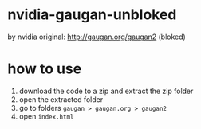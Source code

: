 # nvidia-gaugan-unbloked
by nvidia original: http://gaugan.org/gaugan2 (bloked)
# how to use
1. download the code to a zip and extract the zip folder
2. open the extracted folder
3. go to folders `gaugan > gaugan.org > gaugan2`
4. open `index.html`
